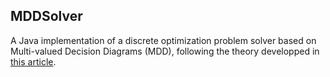 ## MDDSolver

A Java implementation of a discrete optimization problem solver based on Multi-valued Decision Diagrams (MDD), following the theory developped in [this article](https://www.andrew.cmu.edu/user/vanhoeve/papers/discrete_opt_with_DDs.pdf).

